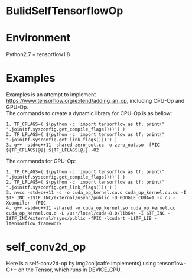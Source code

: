 # BulidSelfTensorflowOp

# Environment
Python2.7 + tensorflow1.8

# Examples
Examples is an attempt to implement https://www.tensorflow.org/extend/adding_an_op, including CPU-Op and GPU-Op.  
The commands to create a dynamic library for CPU-Op is as bellow:  

    1. TF_CFLAGS=( $(python -c 'import tensorflow as tf; print(" ".join(tf.sysconfig.get_compile_flags()))') )  
    2. TF_LFLAGS=( $(python -c 'import tensorflow as tf; print(" ".join(tf.sysconfig.get_link_flags()))') )  
    3. g++ -std=c++11 -shared zero_out.cc -o zero_out.so -fPIC ${TF_CFLAGS[@]} ${TF_LFLAGS[@]} -O2 
 
The commands for GPU-Op:  

    1. TF_CFLAGS=( $(python -c 'import tensorflow as tf; print(" ".join(tf.sysconfig.get_compile_flags()))') )  
    2. TF_LFLAGS=( $(python -c 'import tensorflow as tf; print(" ".join(tf.sysconfig.get_link_flags()))') )  
    3. nvcc -std=c++11 -c -o cuda_op_kernel.cu.o cuda_op_kernel.cu.cc -I $TF_INC -I$TF_INC/external/nsync/public -D GOOGLE_CUDA=1 -x cu -Xcompiler -fPIC  
    4. g++ -std=c++11 -shared -o cuda_op_kernel.so cuda_op_kernel.cc cuda_op_kernel.cu.o -L /usr/local/cuda-8.0/lib64/ -I $TF_INC -I$TF_INC/external/nsync/public -fPIC -lcudart -L$TF_LIB -ltensorflow_framework  
    
# self_conv2d_op
Here is a self-conv2d-op by img2col(caffe implements) using tensorflow-C++ on the Tensor, which runs in DEVICE_CPU.
